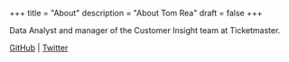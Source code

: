 +++
title = "About"
description = "About Tom Rea"
draft = false
+++

Data Analyst and manager of the Customer Insight team at Ticketmaster.

[GitHub](https://github.com/thomasmarkrea/) | [Twitter](https://twitter.com/Thomasmarkrea)

